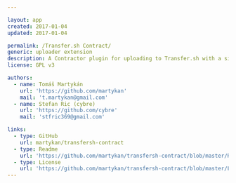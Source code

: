 ```yaml
---

layout: app
created: 2017-01-04
updated: 2017-01-04

permalink: /Transfer.sh Contract/
generic: uploader extension
description: A Contractor plugin for uploading to Transfer.sh with a single click.
license: GPL v3

authors:
  - name: Tomáš Martykán
    url: 'https://github.com/martykan'
    mail: 't.martykan@gmail.com'
  - name: Stefan Ric (cybre)
    url: 'https://github.com/cybre'
    mail: 'stfric369@gmail.com'

links:
  - type: GitHub
    url: martykan/transfersh-contract
  - type: Readme
    url: 'https://github.com/martykan/transfersh-contract/blob/master/README.md'
  - type: License
    url: 'https://github.com/martykan/transfersh-contract/blob/master/LICENSE'
---
```

